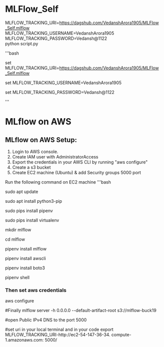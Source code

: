 # MLFlow_Self

MLFLOW_TRACKING_URI=https://dagshub.com/VedanshArora1905/MLFlow_Self.mlflow \
MLFLOW_TRACKING_USERNAME=VedanshArora1905 \
MLFLOW_TRACKING_PASSWORD=Vedansh@1122 \
python script.py


'''bash

set MLFLOW_TRACKING_URI=https://dagshub.com/VedanshArora1905/MLFlow_Self.mlflow

set MLFLOW_TRACKING_USERNAME=VedanshArora1905

set MLFLOW_TRACKING_PASSWORD=Vedansh@1122

'''


# MLflow on AWS


## MLflow on AWS Setup:

1. Login to AWS console.
2. Create IAM user with AdministratorAccess
3. Export the credentials in your AWS CLI by running "aws configure"
4. Create a s3 bucket
5. Create EC2 machine (Ubuntu) & add Security groups 5000 port

Run the following command on EC2 machine
'''bash 

sudo apt update

sudo apt install python3-pip

sudo pips install pipenv

sudo pips install virtualenv

mkdir mlflow

cd mlflow

pipenv install mlflow

pipenv install awscli

pipenv install boto3

pipenv shell


### Then set aws credentials 
aws configure


#Finally
mlflow server -h 0.0.0.0 --default-artifact-root s3://mlflow-buck19

#open Public IPv4 DNS to the port 5000


#set uri in your local terminal and in your code
export MLFLOW_TRACKING_URI-http://ec2-54-147-36-34. compute-1.amazonaws.com: 5000/
